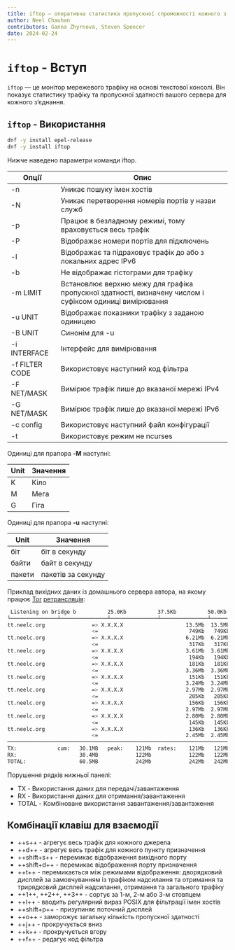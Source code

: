 ```yaml
---
title: iftop – оперативна статистика пропускної спроможності кожного з’єднання
author: Neel Chauhan
contributors: Ganna Zhyrnova, Steven Spencer
date: 2024-02-24
---
```


# `iftop` - Вступ

`iftop` — це монітор мережевого трафіку на основі текстової консолі. Він показує статистику трафіку та пропускної здатності вашого сервера для кожного з’єднання.

## `iftop` - Використання

```bash
dnf -y install epel-release
dnf -y install iftop
```

Нижче наведено параметри команди iftop.

| Опції          | Опис                                                                                                     |
| -------------- | -------------------------------------------------------------------------------------------------------- |
| -n             | Уникає пошуку імен хостів                                                                                |
| -N             | Уникає перетворення номерів портів у назви служб                                                         |
| -p             | Працює в безладному режимі, тому враховується весь трафік                                                |
| -P             | Відображає номери портів для підключень                                                                  |
| -l             | Відображає та підраховує трафік до або з локальних адрес IPv6                                            |
| -b             | Не відображає гістограми для трафіку                                                                     |
| -m LIMIT       | Встановлює верхню межу для графіка пропускної здатності, визначену числом і суфіксом одиниці вимірювання |
| -u UNIT        | Відображає показники трафіку з заданою одиницею                                                          |
| -B UNIT        | Синонім для -u                                                                                           |
| -i INTERFACE   | Інтерфейс для вимірювання                                                                                |
| -f FILTER CODE | Використовує наступний код фільтра                                                                       |
| -F NET/MASK    | Вимірює трафік лише до вказаної мережі IPv4                                                              |
| -G NET/MASK    | Вимірює трафік лише до вказаної мережі IPv6                                                              |
| -c config      | Використовує наступний файл конфігурації                                                                 |
| -t             | Використовує режим не ncurses                                                                            |

Одиниці для прапора **-M** наступні:

| Unit | Значення |
| ---- | -------- |
| K    | Кіло     |
| M    | Мега     |
| G    | Гіга     |

Одиниці для прапора **-u** наступні:

| Unit   | Значення           |
| ------ | ------------------ |
| біт    | біт в секунду      |
| байти  | байт в секунду     |
| пакети | пакетів за секунду |

Приклад вихідних даних із домашнього сервера автора, на якому працює [Tor](https://www.torproject.org/) [ретрансляція](https://community.torproject.org/relay/types-of-relays/):

```bash
 Listening on bridge b          25.0Kb          37.5Kb          50.0Kb    62.5Kb
└───────────────┴───────────────┴───────────────┴───────────────┴───────────────
tt.neelc.org               => X.X.X.X                    13.5Mb  13.5Mb  13.5Mb
                           <=                             749Kb   749Kb   749Kb
tt.neelc.org               => X.X.X.X                    6.21Mb  6.21Mb  6.21Mb
                           <=                             317Kb   317Kb   317Kb
tt.neelc.org               => X.X.X.X                    3.61Mb  3.61Mb  3.61Mb
                           <=                             194Kb   194Kb   194Kb
tt.neelc.org               => X.X.X.X                     181Kb   181Kb   181Kb
                           <=                            3.36Mb  3.36Mb  3.36Mb
tt.neelc.org               => X.X.X.X                     151Kb   151Kb   151Kb
                           <=                            3.24Mb  3.24Mb  3.24Mb
tt.neelc.org               => X.X.X.X                    2.97Mb  2.97Mb  2.97Mb
                           <=                             205Kb   205Kb   205Kb
tt.neelc.org               => X.X.X.X                     156Kb   156Kb   156Kb
                           <=                            2.97Mb  2.97Mb  2.97Mb
tt.neelc.org               => X.X.X.X                    2.80Mb  2.80Mb  2.80Mb
                           <=                             145Kb   145Kb   145Kb
tt.neelc.org               => X.X.X.X                     136Kb   136Kb   136Kb
                           <=                            2.45Mb  2.45Mb  2.45Mb
────────────────────────────────────────────────────────────────────────────────
TX:             cum:   30.1MB   peak:    121Mb  rates:    121Mb   121Mb   121Mb
RX:                    30.4MB            122Mb            122Mb   122Mb   122Mb
TOTAL:                 60.5MB            242Mb            242Mb   242Mb   242Mb
```

Порушення рядків нижньої панелі:

 - TX - Використання даних для передачі/завантаження
 - RX - Використання даних для отримання/завантаження
 - TOTAL - Комбіноване використання завантаження/завантаження

## Комбінації клавіш для взаємодії

 - \++s++ - агрегує весь трафік для кожного джерела
 - \++d++ - агрегує весь трафік для кожного пункту призначення
 - \++shift+s++ - перемикає відображення вихідного порту
 - \++shift+d++ - перемикає відображення порту призначення
 - \++t++ - перемикається між режимами відображення: дворядковий дисплей за замовчуванням із трафіком надсилання та отримання та трирядковий дисплей надсилання, отримання та загального трафіку
 - \++1++, ++2++, ++3++ - сортує за 1-м, 2-м або 3-м стовпцем
 - \++l++ - вводить регулярний вираз POSIX для фільтрації імен хостів
 - \++shift+p++ - призупиняє поточний дисплей
 - \++o++ - заморожує загальну кількість пропускної здатності
 - \++j++ - прокручується вниз
 - \++k++ - прокручується вгору
 - \++f++ - редагує код фільтра

